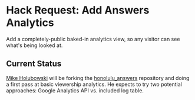 Hack Request: Add Answers Analytics
======

Add a completely-public baked-in analytics view, so any visitor can see what's being looked at.

Current Status
--------

[Mike Holubowski](https://github.com/mholubowski) will be forking the 
[honolulu_answers](https://github.com/codeforamerica/honolulu_answers)
repository and doing a first pass at basic viewership analytics. He expects
to try two potential approaches: Google Analytics API vs. included log table.
